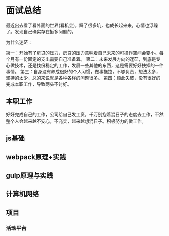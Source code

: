 # 面试总结

最近出去看了看外面的世界(看机会)，踩了很多坑，也成长起来来，心情也浮躁了。发现自己确实存在挺多问题的，

为什么迷茫：

第一：开始有了房贷的压力，房贷的压力意味着自己未来的可操作空间会变小。每个月有一份固定的支出需要自己准备着。
第二：未来发展方向的迷茫，到底是专心做技术，还是找份稳定的工作，发展一些其他的东西，这是需要好好抉择的一件事情。
第三：自身没有养成很好的个人习惯，做事拖拉，不够负责，想法太多，坚持的太少，总的来说就是各种各样的问题很多。
第四：顾此失彼，没有很好的完成本职工作，导致两头不讨好。

## 本职工作

好好完成自己的工作，公司给自己发工资，千万别抱着混日子的态度去工作，不然整个人会越来越不安心，不充实，越来越想混日子。积极努力的做工作。

## js基础

## webpack原理+实践

## gulp原理与实践

## 计算机网络

## 项目

### 活动平台
